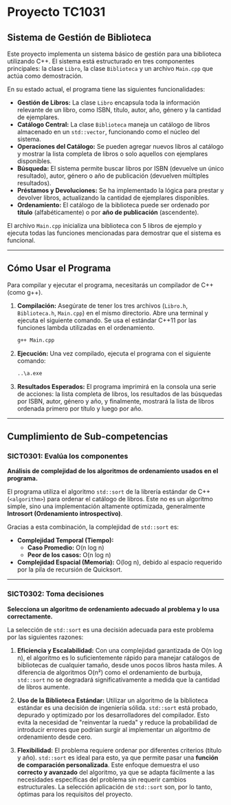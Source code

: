 # Proyecto TC1031
## Sistema de Gestión de Biblioteca

Este proyecto implementa un sistema básico de gestión para una biblioteca utilizando C++. El sistema está estructurado en tres componentes principales: la clase `Libro`, la clase `Biblioteca` y un archivo `Main.cpp` que actúa como demostración.

En su estado actual, el programa tiene las siguientes funcionalidades:
* **Gestión de Libros:** La clase `Libro` encapsula toda la información relevante de un libro, como ISBN, título, autor, año, género y la cantidad de ejemplares.
* **Catálogo Central:** La clase `Biblioteca` maneja un catálogo de libros almacenado en un `std::vector`, funcionando como el núcleo del sistema.
* **Operaciones del Catálogo:** Se pueden agregar nuevos libros al catálogo y mostrar la lista completa de libros o solo aquellos con ejemplares disponibles.
* **Búsqueda:** El sistema permite buscar libros por ISBN (devuelve un único resultado), autor, género o año de publicación (devuelven múltiples resultados).
* **Préstamos y Devoluciones:** Se ha implementado la lógica para prestar y devolver libros, actualizando la cantidad de ejemplares disponibles.
* **Ordenamiento:** El catálogo de la biblioteca puede ser ordenado por **título** (alfabéticamente) o por **año de publicación** (ascendente).

El archivo `Main.cpp` inicializa una biblioteca con 5 libros de ejemplo y ejecuta todas las funciones mencionadas para demostrar que el sistema es funcional.

---

## Cómo Usar el Programa

Para compilar y ejecutar el programa, necesitarás un compilador de C++ (como g++).

1.  **Compilación:**
    Asegúrate de tener los tres archivos (`Libro.h`, `Biblioteca.h`, `Main.cpp`) en el mismo directorio. Abre una terminal y ejecuta el siguiente comando. Se usa el estándar C++11 por las funciones lambda utilizadas en el ordenamiento.
    ```bash
    g++ Main.cpp 
    ```

2.  **Ejecución:**
    Una vez compilado, ejecuta el programa con el siguiente comando:
    ```bash
    ..\a.exe
    ```

3.  **Resultados Esperados:**
    El programa imprimirá en la consola una serie de acciones: la lista completa de libros, los resultados de las búsquedas por ISBN, autor, género y año, y finalmente, mostrará la lista de libros ordenada primero por título y luego por año.

---

## Cumplimiento de Sub-competencias

### SICT0301: Evalúa los componentes

**Análisis de complejidad de los algoritmos de ordenamiento usados en el programa.**

El programa utiliza el algoritmo `std::sort` de la librería estándar de C++ (`<algorithm>`) para ordenar el catálogo de libros. Este no es un algoritmo simple, sino una implementación altamente optimizada, generalmente **Introsort (Ordenamiento introspectivo)**.

Gracias a esta combinación, la complejidad de `std::sort` es:

* **Complejidad Temporal (Tiempo):**
    * **Caso Promedio:** O(n log n)
    * **Peor de los casos:** O(n log n)
* **Complejidad Espacial (Memoria):** O(log n), debido al espacio requerido por la pila de recursión de Quicksort.

---

### SICT0302: Toma decisiones

**Selecciona un algoritmo de ordenamiento adecuado al problema y lo usa correctamente.**

La selección de `std::sort` es una decisión adecuada para este problema por las siguientes razones:

1.  **Eficiencia y Escalabilidad:** Con una complejidad garantizada de O(n log n), el algoritmo es lo suficientemente rápido para manejar catálogos de bibliotecas de cualquier tamaño, desde unos pocos libros hasta miles. A diferencia de algoritmos O(n²) como el ordenamiento de burbuja, `std::sort` no se degradará significativamente a medida que la cantidad de libros aumente.

2.  **Uso de la Biblioteca Estándar:** Utilizar un algoritmo de la biblioteca estándar es una decisión de ingeniería sólida. `std::sort` está probado, depurado y optimizado por los desarrolladores del compilador. Esto evita la necesidad de "reinventar la rueda" y reduce la probabilidad de introducir errores que podrían surgir al implementar un algoritmo de ordenamiento desde cero.

3.  **Flexibilidad:** El problema requiere ordenar por diferentes criterios (título y año). `std::sort` es ideal para esto, ya que permite pasar una **función de comparación personalizada**. 
    Este enfoque demuestra el uso **correcto y avanzado** del algoritmo, ya que se adapta fácilmente a las necesidades específicas del problema sin requerir cambios estructurales. La selección  aplicación de `std::sort` son, por lo tanto, óptimas para los requisitos del proyecto.
